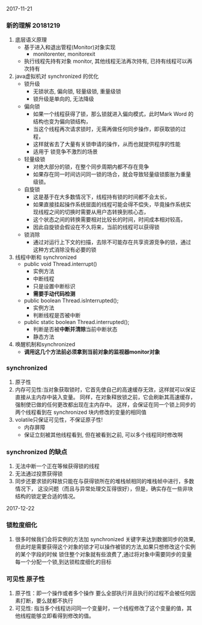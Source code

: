 2017-11-21


### 新的理解 20181219
1. 底层语义原理
    - 基于进入和退出管程(Monitor)对象实现
        - monitorenter, monitorexit
    - 执行线程先持有对象 monitor, 其他线程无法再次持有, 已持有线程可以再次持有
2. java虚拟机对 synchronized 的优化
    - 锁升级
        - 无锁状态, 偏向锁, 轻量级锁, 重量级锁
        - 锁升级是单向的, 无法降级
    - 偏向锁
        - 如果一个线程获得了锁，那么锁就进入偏向模式，此时Mark Word 的结构也变为偏向锁结构，
        - 当这个线程再次请求锁时，无需再做任何同步操作，即获取锁的过程，
        - 这样就省去了大量有关锁申请的操作，从而也就提供程序的性能
        - 适用于 锁竞争不激烈的场景
    - 轻量级锁
        - 对绝大部分的锁，在整个同步周期内都不存在竞争
        - 如果存在同一时间访问同一锁的场合，就会导致轻量级锁膨胀为重量级锁。
    - 自旋锁
        - 这是基于在大多数情况下，线程持有锁的时间都不会太长，
        - 如果直接挂起操作系统层面的线程可能会得不偿失，毕竟操作系统实现线程之间的切换时需要从用户态转换到核心态，
        - 这个状态之间的转换需要相对比较长的时间，时间成本相对较高，
        - 因此自旋锁会假设在不久将来，当前的线程可以获得锁
    - 锁消除
        - 通过对运行上下文的扫描，去除不可能存在共享资源竞争的锁，通过这种方式消除没有必要的锁
3. 线程中断和 synchronized
    - public void Thread.interrupt()
        - 实例方法
        - 中断线程
        - 只是设置中断标识
        - **需要手动代码检测**
    - public boolean Thread.isInterrupted();
        - 实例方法
        - 判断线程是否被中断
    - public static boolean Thread.interrupted();
        - 判断是否被**中断并清除**当前中断状态
        - 静态方法
4. 唤醒机制和synchronized
    - **调用这几个方法前必须拿到当前对象的监视器monitor对象**


### synchronized
1) 原子性
2) 内存可见性:当对象获取锁时，它首先使自己的高速缓存无效，这样就可以保证直接从主内存中装入变量。
同样，在对象释放锁之前，它会刷新其高速缓存，强制使已做的任何更改都出现在主内存中。
这样，会保证在同一个锁上同步的两个线程看到在 synchronized 块内修改的变量的相同值
3) volatile只保证可见性，不保证原子性!
    - 内存屏障
    - 保证立刻被其他线程看到, 但在被看到之前, 可以多个线程同时修改啊

### synchronized 的缺点
1. 无法中断一个正在等候获得锁的线程
2. 无法通过投票获得锁
3. 同步还要求锁的释放只能在与获得锁所在的堆栈帧相同的堆栈帧中进行，多数情况下，
这没问题（而且与异常处理交互得很好），但是，确实存在一些非块结构的锁定更合适的情况。

2017-12-22
### 锁粒度细化
1. 很多时候我们会将实例的方法加 synchronized 关键字来达到数据同步的效果,
但此时是需要获得这个对象的锁才可以操作被锁的方法,如果只想修改这个实例的某个字段的时候
锁住整个对象就有些浪费了,通过将对象中需要同步的变量每一个分配一个锁,到达锁粒度细化的目标

### 可见性 原子性
1. 原子性：即一个操作或者多个操作 要么全部执行并且执行的过程不会被任何因素打断，要么就都不执行
2. 可见性: 指当多个线程访问同一个变量时，一个线程修改了这个变量的值，其他线程能够立即看得到修改的值。
        
